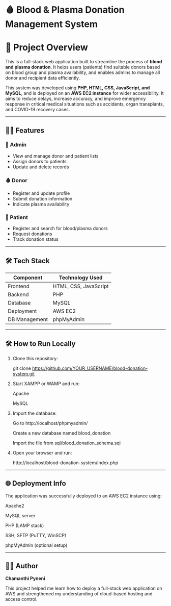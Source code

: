 # 🩸 Blood & Plasma Donation Management System

# 📌 Project Overview

This is a full-stack web application built to streamline the process of **blood and plasma donation**. It helps users (patients) find suitable donors based on blood group and plasma availability, and enables admins to manage all donor and recipient data efficiently.

This system was developed using **PHP, HTML, CSS, JavaScript, and MySQL**, and is deployed on an **AWS EC2 instance** for wider accessibility. It aims to reduce delays, increase accuracy, and improve emergency response in critical medical situations such as accidents, organ transplants, and COVID-19 recovery cases.


---

## 👨‍💻 Features

### 👤 Admin
- View and manage donor and patient lists
- Assign donors to patients
- Update and delete records

### 🩸 Donor
- Register and update profile
- Submit donation information
- Indicate plasma availability

### 🏥 Patient
- Register and search for blood/plasma donors
- Request donations
- Track donation status

---

## 🛠 Tech Stack

| Component       | Technology Used       |
|----------------|------------------------|
| Frontend       | HTML, CSS, JavaScript  |
| Backend        | PHP                    |
| Database       | MySQL                  |
| Deployment     | AWS EC2                |
| DB Management  | phpMyAdmin             |

---

## 🛠️ How to Run Locally

1. Clone this repository:
   
   git clone https://github.com/YOUR_USERNAME/blood-donation-system.git

2. Start XAMPP or WAMP and run:

   Apache

   MySQL

3. Import the database:

   Go to http://localhost/phpmyadmin/

   Create a new database named blood_donation

   Import the file from sql/blood_donation_schema.sql

4. Open your browser and run:

   http://localhost/blood-donation-system/index.php

---

## 🌐 Deployment Info

The application was successfully deployed to an AWS EC2 instance using:

   Apache2

   MySQL server

   PHP (LAMP stack)

   SSH, SFTP (PuTTY, WinSCP)

   phpMyAdmin (optional setup)

---

## 🙋‍♀️ Author

**Chamanthi Pyneni**  

This project helped me learn how to deploy a full-stack web application on AWS and strengthened my understanding of cloud-based hosting and access control.

